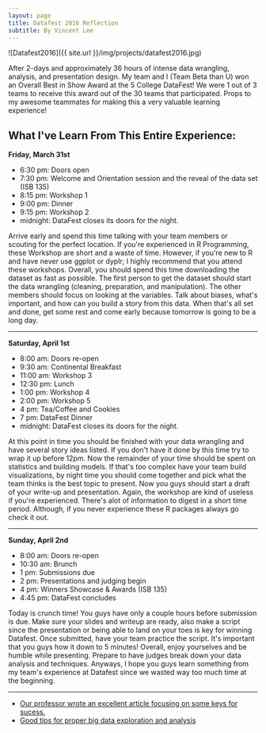 ```yaml
---
layout: page
title: Datafest 2016 Reflection
subtitle: By Vincent Lee
---
```


![Datafest2016]({{ site.url }}/img/projects/datafest2016.jpg)

After 2-days and approximately 36 hours of intense data wrangling, analysis, and presentation design. My team and I (Team Beta than U) won an Overall Best in Show Award at the 5 College DataFest! We were 1 out of 3 teams to receive this award out of the 30 teams that participated. Props to my awesome teammates for making this a very valuable learning experience!

<h2>What I've Learn From This Entire Experience:</h2>

**Friday, March 31st**
- 6:30 pm: Doors open
- 7:30 pm: Welcome and Orientation session and the reveal of the data set (ISB 135)
- 8:15 pm: Workshop 1
- 9:00 pm: Dinner
- 9:15 pm: Workshop 2
- midnight: DataFest closes its doors for the night.

Arrive early and spend this time talking with your team members or scouting for the perfect location. If you're experienced in R Programming, these Workshop are short and a waste of time. However, if you're new to R and have never use ggplot or dyplr; I highly recommend that you attend these workshops. Overall, you should spend this time downloading the dataset as fast as possible. The first person to get the dataset should start the data wrangling (cleaning, preparation, and manipulation). The other members should focus on looking at the variables. Talk about biases, what's important, and how can you build a story from this data. When that's all set and done, get some rest and come early because tomorrow is going to be a long day.

---

**Saturday, April 1st**
- 8:00 am: Doors re-open
- 9:30 am: Continental Breakfast
- 11:00 am: Workshop 3
- 12:30 pm: Lunch
- 1:00 pm: Workshop 4
- 2:00 pm: Workshop 5
- 4 pm: Tea/Coffee and Cookies
- 7 pm: DataFest Dinner
- midnight: DataFest closes its doors for the night.

At this point in time you should be finished with your data wrangling and have several story ideas listed. If you don't have it done by this time try to wrap it up before 12pm. Now the remainder of your time should be spent on statistics and building models. If that's too complex have your team build visualizations, by night time you should come together and pick what the team thinks is the best topic to present. Now you guys should start a draft of your write-up and presentation. Again, the workshop are kind of useless if you're experienced. There's alot of information to digest in a short time period. Although, if you never experience these R packages always go check it out. 

---

**Sunday, April 2nd**
- 8:00 am: Doors re-open
- 10:30 am: Brunch
- 1 pm: Submissions due
- 2 pm: Presentations and judging begin
- 4 pm: Winners Showcase & Awards (ISB 135)
- 4:45 pm: DataFest concludes

Today is crunch time! You guys have only a couple hours before submission is due. Make sure your slides and writeup are ready, also make a script since the presentation or being able to land on your toes is key for winning Datafest. Once submitted, have your team practice the script. It's important that you guys how it down to 5 minutes! Overall, enjoy yourselves and be humble while presenting. Prepare to have judges break down your data analysis and techniques. Anyways, I hope you guys learn something from my team's experience at Datafest since we wasted way too much time at the beginning. 

---

- [Our professor wrote an excellent article focusing on some keys for sucess.](http://reichlab.io/2016/04/04/datafest-lessons.html)
- [Good tips for proper big data exploration and analysis](http://www.unofficialgoogledatascience.com/2016/10/practical-advice-for-analysis-of-large.html)
